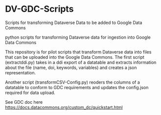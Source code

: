 # DV-GDC-Scripts
Scripts for transforming Dataverse Data to be added to Google Data Commons

python scripts for transforming Dataverse data for ingestion into Google Data Commons

This repository is for pilot scripts that transform Dataverse data into files that can be uploaded into the Google Data Commons. The first script (extractddi.py) takes in a ddi export of a datatable and extracts information about the file (name, doi, keywords, variables) and creates a json representation. 

Another script (transformCSV-Config.py) reoders the columns of a datatable to conform to GDC requirements and updates the config.json required for data upload.

See GDC doc here https://docs.datacommons.org/custom_dc/quickstart.html
